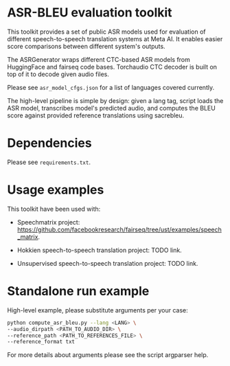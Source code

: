 # ASR-BLEU evaluation toolkit

This toolkit provides a set of public ASR models used for evaluation of different speech-to-speech translation systems at Meta AI. It enables easier score comparisons between different system's outputs.

The ASRGenerator wraps different CTC-based ASR models from HuggingFace and fairseq code bases. Torchaudio CTC decoder is built on top of it to decode given audio files.

Please see `asr_model_cfgs.json` for a list of languages covered currently.

The high-level pipeline is simple by design: given a lang tag, script loads the ASR model, transcribes model's predicted audio, and computes the BLEU score against provided reference translations using sacrebleu.

# Dependencies

Please see `requirements.txt`. 

# Usage examples

This toolkit have been used with:

* Speechmatrix project: https://github.com/facebookresearch/fairseq/tree/ust/examples/speech_matrix.

* Hokkien speech-to-speech translation project: TODO link.

* Unsupervised speech-to-speech translation project: TODO link.

# Standalone run example

High-level example, please substitute arguments per your case:

```bash
python compute_asr_bleu.py --lang <LANG> \
--audio_dirpath <PATH_TO_AUDIO_DIR> \
--reference_path <PATH_TO_REFERENCES_FILE> \
--reference_format txt
```

For more details about arguments please see the script argparser help.